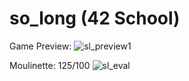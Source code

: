 # so_long (42 School)

Game Preview:
![sl_preview1](https://github.com/chsassi/so_long-42/assets/146337608/9eb3e784-ca22-4c80-9759-b3dd87f01235)

Moulinette: 125/100
![sl_eval](https://github.com/chsassi/so_long-42/assets/146337608/34bcb3b3-e666-4b6b-9b85-94d577124200)
